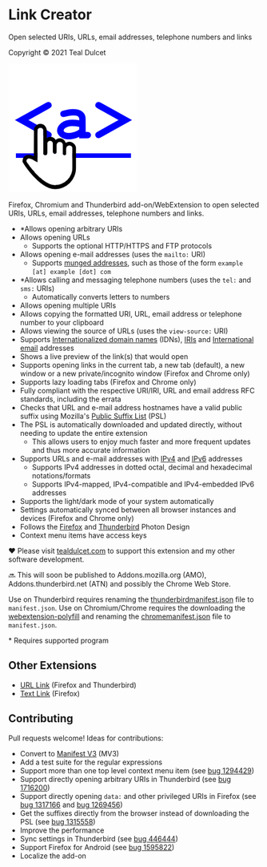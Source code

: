 # Link Creator
Open selected URIs, URLs, email addresses, telephone numbers and links

Copyright © 2021 Teal Dulcet

![](icons/logo.png)

Firefox, Chromium and Thunderbird add-on/WebExtension to open selected URIs, URLs, email addresses, telephone numbers and links.

* \*Allows opening arbitrary URIs
* Allows opening URLs
	* Supports the optional HTTP/HTTPS and FTP protocols
* Allows opening e-mail addresses (uses the `mailto:` URI)
	* Supports [munged addresses](https://en.wikipedia.org/wiki/Address_munging), such as those of the form `example [at] example [dot] com`
* \*Allows calling and messaging telephone numbers (uses the `tel:` and `sms:` URIs)
	* Automatically converts letters to numbers
* Allows opening multiple URIs
* Allows copying the formatted URI, URL, email address or telephone number to your clipboard
* Allows viewing the source of URLs (uses the `view-source:` URI)
* Supports [Internationalized domain names](https://en.wikipedia.org/wiki/Internationalized_domain_name) (IDNs), [IRIs](https://en.wikipedia.org/wiki/Internationalized_Resource_Identifier) and [International email](https://en.wikipedia.org/wiki/International_email) addresses
* Shows a live preview of the link(s) that would open
* Supports opening links in the current tab, a new tab (default), a new window or a new private/incognito window (Firefox and Chrome only)
* Supports lazy loading tabs (Firefox and Chrome only)
* Fully compliant with the respective URI/IRI, URL and email address RFC standards, including the errata
* Checks that URL and e-mail address hostnames have a valid public suffix using Mozilla's [Public Suffix List](https://publicsuffix.org/) (PSL)
* The PSL is automatically downloaded and updated directly, without needing to update the entire extension
	* This allows users to enjoy much faster and more frequent updates and thus more accurate information
* Supports URLs and e-mail addresses with [IPv4](https://en.wikipedia.org/wiki/IPv4) and [IPv6](https://en.wikipedia.org/wiki/IPv6) addresses
	* Supports IPv4 addresses in dotted octal, decimal and hexadecimal notations/formats
	* Supports IPv4-mapped, IPv4-compatible and IPv4-embedded IPv6 addresses
* Supports the light/dark mode of your system automatically
* Settings automatically synced between all browser instances and devices (Firefox and Chrome only)
* Follows the [Firefox](https://design.firefox.com/photon) and [Thunderbird](https://style.thunderbird.net/) Photon Design
* Context menu items have access keys

❤️ Please visit [tealdulcet.com](https://www.tealdulcet.com/) to support this extension and my other software development.

🔜 This will soon be published to Addons.mozilla.org (AMO), Addons.thunderbird.net (ATN) and possibly the Chrome Web Store.

Use on Thunderbird requires renaming the [thunderbirdmanifest.json](thunderbirdmanifest.json) file to `manifest.json`.
Use on Chromium/Chrome requires the downloading the [webextension-polyfill](https://github.com/mozilla/webextension-polyfill) and renaming the [chromemanifest.json](chromemanifest.json) file to `manifest.json`.

\* Requires supported program

## Other Extensions

* [URL Link](https://github.com/fnxweb/urllink) (Firefox and Thunderbird)
* [Text Link](https://github.com/piroor/textlink) (Firefox)

## Contributing

Pull requests welcome! Ideas for contributions:

* Convert to [Manifest V3](https://extensionworkshop.com/documentation/develop/manifest-v3-migration-guide/) (MV3)
* Add a test suite for the regular expressions
* Support more than one top level context menu item (see [bug 1294429](https://bugzilla.mozilla.org/show_bug.cgi?id=1294429))
* Support directly opening arbitrary URIs in Thunderbird (see [bug 1716200](https://bugzilla.mozilla.org/show_bug.cgi?id=1716200))
* Support directly opening `data:` and other privileged URIs in Firefox (see [bug 1317166](https://bugzilla.mozilla.org/show_bug.cgi?id=1317166) and [bug 1269456](https://bugzilla.mozilla.org/show_bug.cgi?id=1269456))
* Get the suffixes directly from the browser instead of downloading the PSL (see [bug 1315558](https://bugzilla.mozilla.org/show_bug.cgi?id=1315558))
* Improve the performance
* Sync settings in Thunderbird (see [bug 446444](https://bugzilla.mozilla.org/show_bug.cgi?id=446444))
* Support Firefox for Android (see [bug 1595822](https://bugzilla.mozilla.org/show_bug.cgi?id=1595822))
* Localize the add-on
